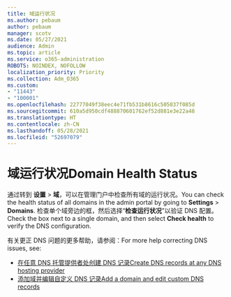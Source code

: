 ```yaml
---
title: 域运行状况
ms.author: pebaum
author: pebaum
manager: scotv
ms.date: 05/27/2021
audience: Admin
ms.topic: article
ms.service: o365-administration
ROBOTS: NOINDEX, NOFOLLOW
localization_priority: Priority
ms.collection: Adm_O365
ms.custom:
- "11443"
- "100001"
ms.openlocfilehash: 22777049f38eec4e71fb531b8616c505037f085d
ms.sourcegitcommit: 610a5d950cdf488870601762ef52d881e3e22a48
ms.translationtype: HT
ms.contentlocale: zh-CN
ms.lasthandoff: 05/28/2021
ms.locfileid: "52697079"
---
```

# <a name="domain-health-status"></a><span data-ttu-id="2bc1d-102">域运行状况</span><span class="sxs-lookup"><span data-stu-id="2bc1d-102">Domain Health Status</span></span>

<span data-ttu-id="2bc1d-103">通过转到 **设置** > **域**，可以在管理门户中检查所有域的运行状况。</span><span class="sxs-lookup"><span data-stu-id="2bc1d-103">You can check the health status of all domains in the admin portal by going to **Settings** > **Domains**.</span></span>
<span data-ttu-id="2bc1d-104">检查单个域旁边的框，然后选择“**检查运行状况**”以验证 DNS 配置。</span><span class="sxs-lookup"><span data-stu-id="2bc1d-104">Check the box next to a single domain, and then select **Check health** to verify the DNS configuration.</span></span>

<span data-ttu-id="2bc1d-105">有关更正 DNS 问题的更多帮助，请参阅：</span><span class="sxs-lookup"><span data-stu-id="2bc1d-105">For more help correcting DNS issues, see:</span></span>

- [<span data-ttu-id="2bc1d-106">在任意 DNS 托管提供者处创建 DNS 记录</span><span class="sxs-lookup"><span data-stu-id="2bc1d-106">Create DNS records at any DNS hosting provider</span></span>](/microsoft-365/admin/get-help-with-domains/create-dns-records-at-any-dns-hosting-provider)
- [<span data-ttu-id="2bc1d-107">添加域并编辑自定义 DNS 记录</span><span class="sxs-lookup"><span data-stu-id="2bc1d-107">Add a domain and edit custom DNS records</span></span>](/microsoft-365/admin/setup/add-domain)